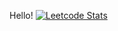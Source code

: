 Hello!
[![Leetcode Stats](https://leetcard.jacoblin.cool/JacobLinCool)](https://leetcode.com/PaulLocust)
